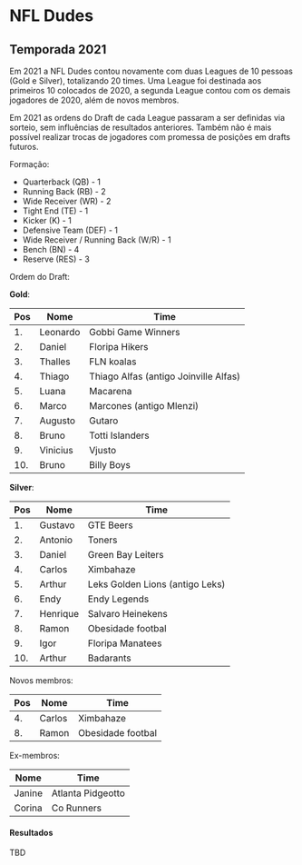 # NFL Dudes

## Temporada 2021

Em 2021 a NFL Dudes contou novamente com duas Leagues de 10 pessoas (Gold e Silver), totalizando 20 times. Uma League foi destinada aos primeiros 10 colocados de 2020, a segunda League contou com os demais jogadores de 2020, além de novos membros.

Em 2021 as ordens do Draft de cada League passaram a ser definidas via sorteio, sem influências de resultados anteriores. Também não é mais possível realizar trocas de jogadores com promessa de posições em drafts futuros.

Formação:

- Quarterback (QB) - 1
- Running Back (RB) - 2
- Wide Receiver (WR) - 2
- Tight End (TE) - 1
- Kicker (K) - 1
- Defensive Team (DEF) - 1
- Wide Receiver / Running Back (W/R) - 1
- Bench (BN) - 4
- Reserve (RES) - 3

Ordem do Draft:

**Gold**:

| Pos | Nome     | Time                                  |
| --- | -------- | ------------------------------------- |
| 1.  | Leonardo | Gobbi Game Winners                    |
| 2.  | Daniel   | Floripa Hikers                        |
| 3.  | Thalles  | FLN koalas                            |
| 4.  | Thiago   | Thiago Alfas (antigo Joinville Alfas) |
| 5.  | Luana    | Macarena                              |
| 6.  | Marco    | Marcones (antigo Mlenzi)              |
| 7.  | Augusto  | Gutaro                                |
| 8.  | Bruno    | Totti Islanders                       |
| 9.  | Vinicius | Vjusto                                |
| 10. | Bruno    | Billy Boys                            |

**Silver**:

| Pos | Nome     | Time                            |
| --- | -------- | ------------------------------- |
| 1.  | Gustavo  | GTE Beers                       |
| 2.  | Antonio  | Toners                          |
| 3.  | Daniel   | Green Bay Leiters               |
| 4.  | Carlos   | Ximbahaze                       |
| 5.  | Arthur   | Leks Golden Lions (antigo Leks) |
| 6.  | Endy     | Endy Legends                    |
| 7.  | Henrique | Salvaro Heinekens               |
| 8.  | Ramon    | Obesidade footbal               |
| 9.  | Igor     | Floripa Manatees                |
| 10. | Arthur   | Badarants                       |

Novos membros:

| Pos | Nome   | Time              |
| --- | ------ | ----------------- |
| 4.  | Carlos | Ximbahaze         |
| 8.  | Ramon  | Obesidade footbal |

Ex-membros:

| Nome   | Time              |
| ------ | ----------------- |
| Janine | Atlanta Pidgeotto |
| Corina | Co Runners        |

#### Resultados

TBD
